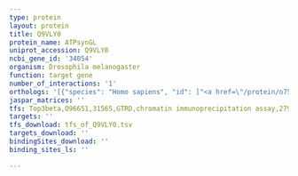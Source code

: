 ```yaml
---
type: protein
layout: protein
title: Q9VLY0
protein_name: ATPsynGL
uniprot_accession: Q9VLY0
ncbi_gene_id: '34054'
organism: Drosophila melanogaster
function: target gene
number_of_interactions: '1'
orthologs: '[{"species": "Homo sapiens", "id": ["<a href=\"/protein/o75964\">O75964</a>", "<a href=\"/protein/q7z4y8\">Q7Z4Y8</a>"]}, {"species": "Danio rerio", "id": ["<a href=\"/protein/q6p6e0\">Q6P6E0</a>"]}, {"species": "Mus musculus", "id": ["<a href=\"/protein/j3qnm7\">J3QNM7</a>", "<a href=\"/protein/q9cpq8\">Q9CPQ8</a>"]}]'
jaspar_matrices: ''
tfs: Top3beta,O96651,31565,GTRD,chromatin immunoprecipitation assay,27924024%5Buid%5D,No
targets: ''
tfs_download: tfs_of_Q9VLY0.tsv
targets_download: ''
bindingSites_download: ''
binding_sites_ls: ''

---
```

